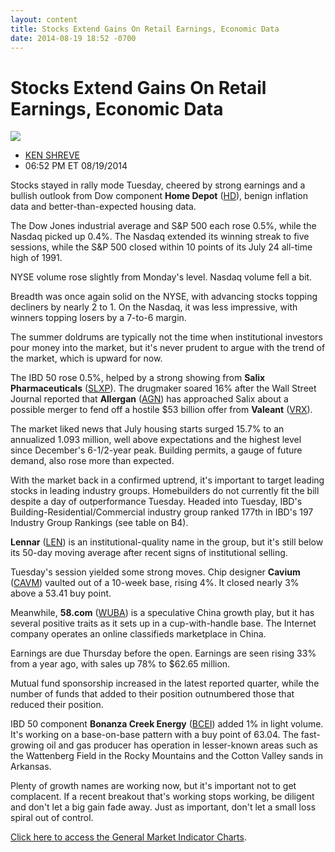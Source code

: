 ```yaml
---
layout: content
title: Stocks Extend Gains On Retail Earnings, Economic Data
date: 2014-08-19 18:52 -0700
---
```



Stocks Extend Gains On Retail Earnings, Economic Data
======================================================


![](https://www.investors.com/wp-content/uploads/ibd-migrated-images/MPv_140820_635440595602586532.png)

* [KEN SHREVE](https://www.investors.com/author/shrevek/ "Posts by KEN SHREVE")
* 06:52 PM ET 08/19/2014




Stocks stayed in rally mode Tuesday, cheered by strong earnings and a bullish outlook from Dow component **Home Depot** ([HD](https://research.investors.com/quote.aspx?symbol=HD)), benign inflation data and better-than-expected housing data.


The Dow Jones industrial average and S&P 500 each rose 0.5%, while the Nasdaq picked up 0.4%. The Nasdaq extended its winning streak to five sessions, while the S&P 500 closed within 10 points of its July 24 all-time high of 1991.


NYSE volume rose slightly from Monday's level. Nasdaq volume fell a bit.


Breadth was once again solid on the NYSE, with advancing stocks topping decliners by nearly 2 to 1. On the Nasdaq, it was less impressive, with winners topping losers by a 7-to-6 margin.


The summer doldrums are typically not the time when institutional investors pour money into the market, but it's never prudent to argue with the trend of the market, which is upward for now.


The IBD 50 rose 0.5%, helped by a strong showing from **Salix Pharmaceuticals** ([SLXP](https://research.investors.com/quote.aspx?symbol=SLXP)). The drugmaker soared 16% after the Wall Street Journal reported that **Allergan** ([AGN](https://research.investors.com/quote.aspx?symbol=AGN)) has approached Salix about a possible merger to fend off a hostile $53 billion offer from **Valeant** ([VRX](https://research.investors.com/quote.aspx?symbol=VRX)).


The market liked news that July housing starts surged 15.7% to an annualized 1.093 million, well above expectations and the highest level since December's 6-1/2-year peak. Building permits, a gauge of future demand, also rose more than expected.


With the market back in a confirmed uptrend, it's important to target leading stocks in leading industry groups. Homebuilders do not currently fit the bill despite a day of outperformance Tuesday. Headed into Tuesday, IBD's Building-Residential/Commercial industry group ranked 177th in IBD's 197 Industry Group Rankings (see table on B4).


**Lennar** ([LEN](https://research.investors.com/quote.aspx?symbol=LEN)) is an institutional-quality name in the group, but it's still below its 50-day moving average after recent signs of institutional selling.


Tuesday's session yielded some strong moves. Chip designer **Cavium** ([CAVM](https://research.investors.com/quote.aspx?symbol=CAVM)) vaulted out of a 10-week base, rising 4%. It closed nearly 3% above a 53.41 buy point.


Meanwhile, **58.com** ([WUBA](https://research.investors.com/quote.aspx?symbol=WUBA)) is a speculative China growth play, but it has several positive traits as it sets up in a cup-with-handle base. The Internet company operates an online classifieds marketplace in China.


Earnings are due Thursday before the open. Earnings are seen rising 33% from a year ago, with sales up 78% to $62.65 million.


Mutual fund sponsorship increased in the latest reported quarter, while the number of funds that added to their position outnumbered those that reduced their position.


IBD 50 component **Bonanza Creek Energy** ([BCEI](https://research.investors.com/quote.aspx?symbol=BCEI)) added 1% in light volume. It's working on a base-on-base pattern with a buy point of 63.04. The fast-growing oil and gas producer has operation in lesser-known areas such as the Wattenberg Field in the Rocky Mountains and the Cotton Valley sands in Arkansas.


Plenty of growth names are working now, but it's important not to get complacent. If a recent breakout that's working stops working, be diligent and don't let a big gain fade away. Just as important, don't let a small loss spiral out of control.


[Click here to access the General Market Indicator Charts](https://www.investors.com/pdf/GMI_082014.pdf).




